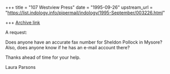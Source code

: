 +++
title = "107 Westview Press"
date = "1995-09-26"
upstream_url = "https://list.indology.info/pipermail/indology/1995-September/003226.html"

+++
[Archive link](https://list.indology.info/pipermail/indology/1995-September/003226.html)

A request:

Does anyone have an accurate fax number for Sheldon Pollock in Mysore?
Also, does anyone know if he has an e-mail account there?

Thanks ahead of time for your help.

Laura Parsons





